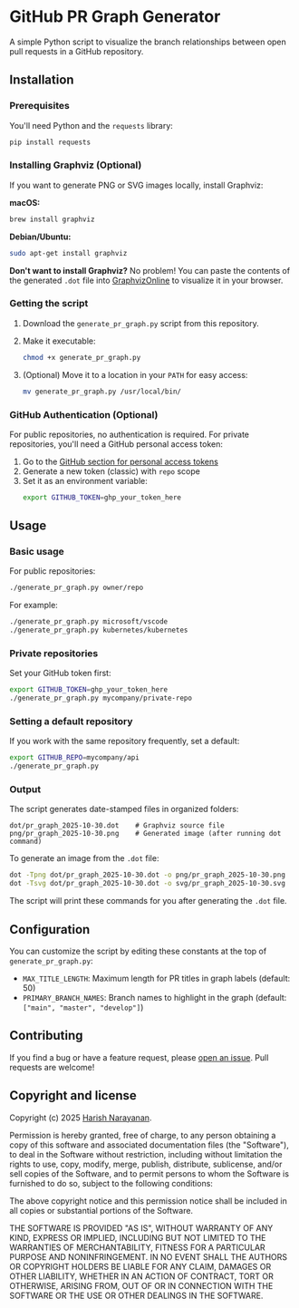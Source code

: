 # GitHub PR Graph Generator

A simple Python script to visualize the branch relationships between
open pull requests in a GitHub repository.

## Installation

### Prerequisites

You'll need Python and the `requests` library:

```bash
pip install requests
```

### Installing Graphviz (Optional)

If you want to generate PNG or SVG images locally, install Graphviz:

**macOS:**
```bash
brew install graphviz
```

**Debian/Ubuntu:**
```bash
sudo apt-get install graphviz
```

**Don't want to install Graphviz?** No problem! You can paste the
contents of the generated `.dot` file into
[GraphvizOnline](https://dreampuf.github.io/GraphvizOnline/) to
visualize it in your browser.

### Getting the script

1. Download the `generate_pr_graph.py` script from this repository.

2. Make it executable:
   ```bash
   chmod +x generate_pr_graph.py
   ```

3. (Optional) Move it to a location in your `PATH` for easy access:
   ```bash
   mv generate_pr_graph.py /usr/local/bin/
   ```

### GitHub Authentication (Optional)

For public repositories, no authentication is required. For private
repositories, you'll need a GitHub personal access token:

1. Go to the [GitHub section for personal access tokens](https://github.com/settings/tokens)
2. Generate a new token (classic) with `repo` scope
3. Set it as an environment variable:
   ```bash
   export GITHUB_TOKEN=ghp_your_token_here
   ```

## Usage

### Basic usage

For public repositories:
```bash
./generate_pr_graph.py owner/repo
```

For example:
```bash
./generate_pr_graph.py microsoft/vscode
./generate_pr_graph.py kubernetes/kubernetes
```

### Private repositories

Set your GitHub token first:
```bash
export GITHUB_TOKEN=ghp_your_token_here
./generate_pr_graph.py mycompany/private-repo
```

### Setting a default repository

If you work with the same repository frequently, set a default:
```bash
export GITHUB_REPO=mycompany/api
./generate_pr_graph.py
```

### Output

The script generates date-stamped files in organized folders:
```
dot/pr_graph_2025-10-30.dot    # Graphviz source file
png/pr_graph_2025-10-30.png    # Generated image (after running dot command)
```

To generate an image from the `.dot` file:
```bash
dot -Tpng dot/pr_graph_2025-10-30.dot -o png/pr_graph_2025-10-30.png
dot -Tsvg dot/pr_graph_2025-10-30.dot -o svg/pr_graph_2025-10-30.svg
```

The script will print these commands for you after generating the `.dot` file.

## Configuration

You can customize the script by editing these constants at the top of `generate_pr_graph.py`:

- `MAX_TITLE_LENGTH`: Maximum length for PR titles in graph labels
  (default: 50)
- `PRIMARY_BRANCH_NAMES`: Branch names to highlight in the graph
  (default: `["main", "master", "develop"]`)

## Contributing

If you find a bug or have a feature request, please [open an
issue](../../issues). Pull requests are welcome!

## Copyright and license

Copyright (c) 2025 [Harish Narayanan](https://harishnarayanan.org).

Permission is hereby granted, free of charge, to any person obtaining a copy
of this software and associated documentation files (the "Software"), to deal
in the Software without restriction, including without limitation the rights
to use, copy, modify, merge, publish, distribute, sublicense, and/or sell
copies of the Software, and to permit persons to whom the Software is
furnished to do so, subject to the following conditions:

The above copyright notice and this permission notice shall be included in
all copies or substantial portions of the Software.

THE SOFTWARE IS PROVIDED "AS IS", WITHOUT WARRANTY OF ANY KIND, EXPRESS OR
IMPLIED, INCLUDING BUT NOT LIMITED TO THE WARRANTIES OF MERCHANTABILITY,
FITNESS FOR A PARTICULAR PURPOSE AND NONINFRINGEMENT. IN NO EVENT SHALL THE
AUTHORS OR COPYRIGHT HOLDERS BE LIABLE FOR ANY CLAIM, DAMAGES OR OTHER
LIABILITY, WHETHER IN AN ACTION OF CONTRACT, TORT OR OTHERWISE, ARISING FROM,
OUT OF OR IN CONNECTION WITH THE SOFTWARE OR THE USE OR OTHER DEALINGS IN
THE SOFTWARE.
